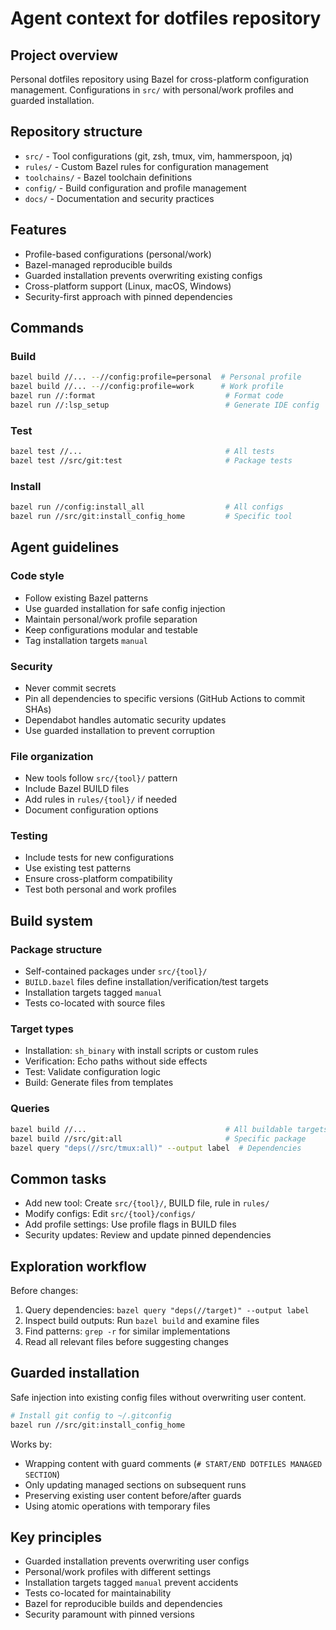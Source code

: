 # Agent context for dotfiles repository

## Project overview

Personal dotfiles repository using Bazel for cross-platform configuration management. Configurations in `src/` with personal/work profiles and guarded installation.

## Repository structure

- `src/` - Tool configurations (git, zsh, tmux, vim, hammerspoon, jq)
- `rules/` - Custom Bazel rules for configuration management
- `toolchains/` - Bazel toolchain definitions
- `config/` - Build configuration and profile management
- `docs/` - Documentation and security practices

## Features

- Profile-based configurations (personal/work)
- Bazel-managed reproducible builds
- Guarded installation prevents overwriting existing configs
- Cross-platform support (Linux, macOS, Windows)
- Security-first approach with pinned dependencies

## Commands

### Build
```bash
bazel build //... --//config:profile=personal  # Personal profile
bazel build //... --//config:profile=work      # Work profile
bazel run //:format                             # Format code
bazel run //:lsp_setup                          # Generate IDE config
```

### Test
```bash
bazel test //...                                # All tests
bazel test //src/git:test                       # Package tests
```

### Install
```bash
bazel run //config:install_all                  # All configs
bazel run //src/git:install_config_home         # Specific tool
```

## Agent guidelines

### Code style
- Follow existing Bazel patterns
- Use guarded installation for safe config injection
- Maintain personal/work profile separation
- Keep configurations modular and testable
- Tag installation targets `manual`

### Security
- Never commit secrets
- Pin all dependencies to specific versions (GitHub Actions to commit SHAs)
- Dependabot handles automatic security updates
- Use guarded installation to prevent corruption

### File organization
- New tools follow `src/{tool}/` pattern
- Include Bazel BUILD files
- Add rules in `rules/{tool}/` if needed
- Document configuration options

### Testing
- Include tests for new configurations
- Use existing test patterns
- Ensure cross-platform compatibility
- Test both personal and work profiles

## Build system

### Package structure
- Self-contained packages under `src/{tool}/`
- `BUILD.bazel` files define installation/verification/test targets
- Installation targets tagged `manual`
- Tests co-located with source files

### Target types
- Installation: `sh_binary` with install scripts or custom rules
- Verification: Echo paths without side effects
- Test: Validate configuration logic
- Build: Generate files from templates

### Queries
```bash
bazel build //...                               # All buildable targets
bazel build //src/git:all                       # Specific package
bazel query "deps(//src/tmux:all)" --output label  # Dependencies
```

## Common tasks

- Add new tool: Create `src/{tool}/`, BUILD file, rule in `rules/`
- Modify configs: Edit `src/{tool}/configs/`
- Add profile settings: Use profile flags in BUILD files
- Security updates: Review and update pinned dependencies

## Exploration workflow

Before changes:
1. Query dependencies: `bazel query "deps(//target)" --output label`
2. Inspect build outputs: Run `bazel build` and examine files
3. Find patterns: `grep -r` for similar implementations
4. Read all relevant files before suggesting changes

## Guarded installation

Safe injection into existing config files without overwriting user content.

```bash
# Install git config to ~/.gitconfig
bazel run //src/git:install_config_home
```

Works by:
- Wrapping content with guard comments (`# START/END DOTFILES MANAGED SECTION`)
- Only updating managed sections on subsequent runs
- Preserving existing user content before/after guards
- Using atomic operations with temporary files

## Key principles

- Guarded installation prevents overwriting user configs
- Personal/work profiles with different settings
- Installation targets tagged `manual` prevent accidents
- Tests co-located for maintainability
- Bazel for reproducible builds and dependencies
- Security paramount with pinned versions
